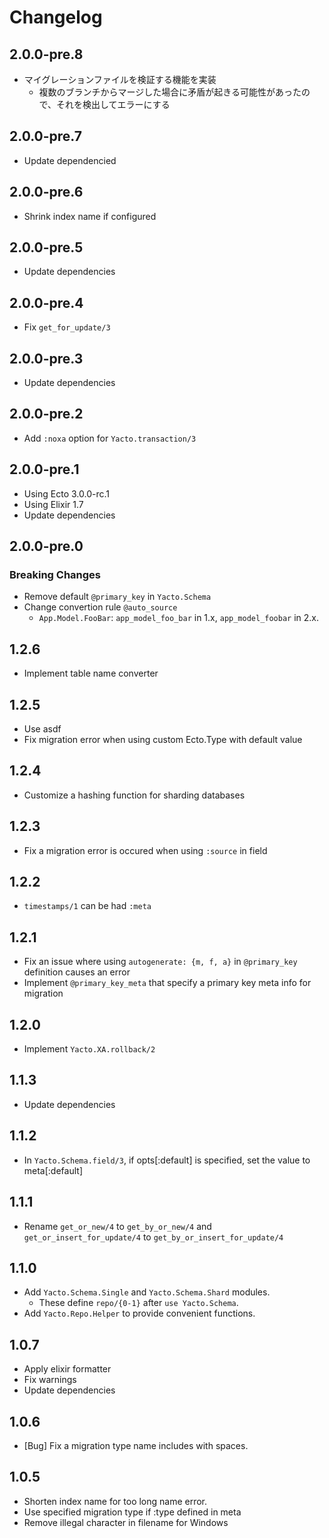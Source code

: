 # Changelog

## 2.0.0-pre.8

- マイグレーションファイルを検証する機能を実装
  - 複数のブランチからマージした場合に矛盾が起きる可能性があったので、それを検出してエラーにする

## 2.0.0-pre.7

- Update dependencied

## 2.0.0-pre.6

- Shrink index name if configured

## 2.0.0-pre.5

- Update dependencies

## 2.0.0-pre.4

- Fix `get_for_update/3`

## 2.0.0-pre.3

- Update dependencies

## 2.0.0-pre.2

- Add `:noxa` option for `Yacto.transaction/3`

## 2.0.0-pre.1

- Using Ecto 3.0.0-rc.1
- Using Elixir 1.7
- Update dependencies

## 2.0.0-pre.0

### Breaking Changes

- Remove default `@primary_key` in `Yacto.Schema`
- Change convertion rule `@auto_source`
  - `App.Model.FooBar`: `app_model_foo_bar` in 1.x, `app_model_foobar` in 2.x.

## 1.2.6

- Implement table name converter

## 1.2.5

- Use asdf
- Fix migration error when using custom Ecto.Type with default value

## 1.2.4

- Customize a hashing function for sharding databases

## 1.2.3

- Fix a migration error is occured when using `:source` in field

## 1.2.2

- `timestamps/1` can be had `:meta`

## 1.2.1

- Fix an issue where using `autogenerate: {m, f, a}` in `@primary_key` definition causes an error
- Implement `@primary_key_meta` that specify a primary key meta info for migration

## 1.2.0

- Implement `Yacto.XA.rollback/2`

## 1.1.3

- Update dependencies

## 1.1.2

- In `Yacto.Schema.field/3`, if opts[:default] is specified, set the value to meta[:default]

## 1.1.1

- Rename `get_or_new/4` to `get_by_or_new/4` and `get_or_insert_for_update/4` to `get_by_or_insert_for_update/4`

## 1.1.0

- Add `Yacto.Schema.Single` and `Yacto.Schema.Shard` modules.
    - These define `repo/{0-1}` after `use Yacto.Schema`.
- Add `Yacto.Repo.Helper` to provide convenient functions.

## 1.0.7

- Apply elixir formatter
- Fix warnings
- Update dependencies

## 1.0.6

- [Bug] Fix a migration type name includes with spaces.

## 1.0.5

- Shorten index name for too long name error.
- Use specified migration type if :type defined in meta
- Remove illegal character in filename for Windows
